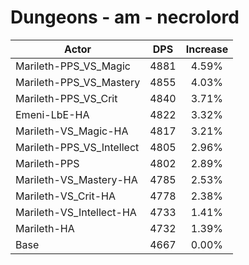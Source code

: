 # Dungeons - am - necrolord
| Actor | DPS | Increase |
|---|:---:|:---:|
|Marileth-PPS_VS_Magic|4881|4.59%|
|Marileth-PPS_VS_Mastery|4855|4.03%|
|Marileth-PPS_VS_Crit|4840|3.71%|
|Emeni-LbE-HA|4822|3.32%|
|Marileth-VS_Magic-HA|4817|3.21%|
|Marileth-PPS_VS_Intellect|4805|2.96%|
|Marileth-PPS|4802|2.89%|
|Marileth-VS_Mastery-HA|4785|2.53%|
|Marileth-VS_Crit-HA|4778|2.38%|
|Marileth-VS_Intellect-HA|4733|1.41%|
|Marileth-HA|4732|1.39%|
|Base|4667|0.00%|
